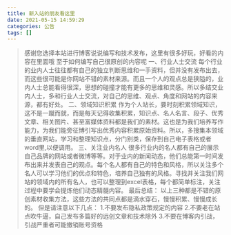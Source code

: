 ```yaml
---
title: 新入站的朋友看这里
date: 2021-05-15 14:59:29
categories: 公告
tags: []
---
```


>感谢您选择本站进行博客说说编写和技术发布，这里有很多好玩，好看的内容在里面哦
至于如何编写自己很原创的内容呢
一、行业人士交流
每个行业的业内人士往往都有自己的独立判断思维和一手资料，但并没有发布出去，而这些很可能是你网站不错的素材来源。而且一个人的观点总是狭隘的，业内人士总能看得很深，思想的碰撞才能有更多的思维和灵感。所以多结交业内人士，多和行业人士交流，对自己的思维、观点、角度和网站的内容来源，都有好处。
二、领域知识积累
作为个人站长，要时刻积累领域知识，这不是一蹴而就，而是每天记得收集积累，知识点、名人名言、段子、优秀文章、相关图片、甚至富媒体资料都是我们的素材。这也是为我们培养写作能力，为我们能旁征博引写出优秀内容积累原始资料。所以，多搜集本领域的垂直网站，学习和整理知识点，分门别类，保存到自己电子表格或者word里,以便调用。
三、关注业内名人
很多行业内的名人都有自己的展示自己品牌的网站或者微博等等。对于业内的新闻动态，他们总能第一时间发布出来并发表自己的观点。每个名人都有自己的特色和风格，所以关注多个名人可以学习他们的优点和特色，培养自己独有的风格。寻找并关注我们网站的领域内的所有名人，也可以整理到excel表格，每个都简单标注，关注过程中要学会提炼他们动态精髓内容。
最后总结：
以上三种都是不错的原创素材收集方法，这些方法的共同点都是滴水穿石，慢慢积累、慢慢成长的。
但是请注意以下几点：
1.不要发布隐私政策规定的内容
2.不要老在站点吹牛逼，自己发布多篇好的远创文章和技术除外
3.不要在博客内引战，引战严重者可能撤销账号资格
